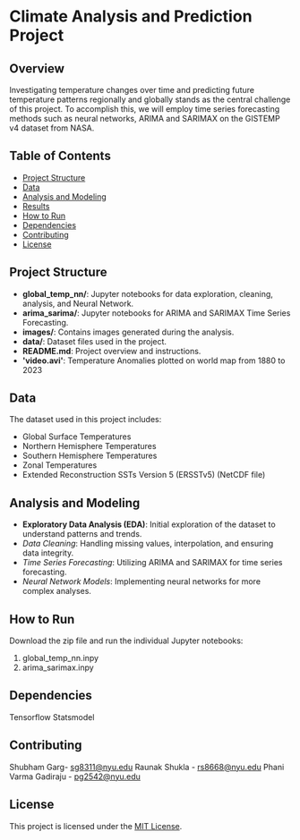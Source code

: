 # Climate Analysis and Prediction Project

## Overview
Investigating temperature changes over time and predicting future temperature patterns regionally and globally stands as the central challenge of this project. To accomplish this, we will employ time series forecasting methods such as neural networks, ARIMA and SARIMAX on the GISTEMP v4 dataset from NASA.

## Table of Contents
- [Project Structure](#project-structure)
- [Data](#data)
- [Analysis and Modeling](#analysis-and-modeling)
- [Results](#results)
- [How to Run](#how-to-run)
- [Dependencies](#dependencies)
- [Contributing](#contributing)
- [License](#license)

## Project Structure
- **global_temp_nn/**: Jupyter notebooks for data exploration, cleaning, analysis, and Neural Network.
- **arima_sarima/**: Jupyter notebooks for ARIMA and SARIMAX Time Series Forecasting.
- **images/**: Contains images generated during the analysis.
- **data/**: Dataset files used in the project.
- **README.md**: Project overview and instructions.
- **'video.avi'**: Temperature Anomalies plotted on world map from 1880 to 2023


## Data
The dataset used in this project includes:
- Global Surface Temperatures
- Northern Hemisphere Temperatures
- Southern Hemisphere Temperatures
- Zonal Temperatures
- Extended Reconstruction SSTs Version 5 (ERSSTv5) (NetCDF file)

## Analysis and Modeling
- **Exploratory Data Analysis (EDA)**: Initial exploration of the dataset to understand patterns and trends.
- *Data Cleaning*: Handling missing values, interpolation, and ensuring data integrity.
- *Time Series Forecasting*: Utilizing ARIMA and SARIMAX for time series forecasting.
- *Neural Network Models*: Implementing neural networks for more complex analyses.

## How to Run
Download the zip file and run the individual Jupyter notebooks:
1. global_temp_nn.inpy
2. arima_sarimax.inpy

## Dependencies
Tensorflow 
Statsmodel

## Contributing
Shubham Garg- sg8311@nyu.edu
Raunak Shukla - rs8668@nyu.edu
Phani Varma Gadiraju - pg2542@nyu.edu

## License
This project is licensed under the [MIT License](LICENSE).
